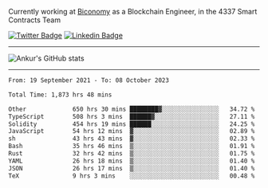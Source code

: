 Currently working at [Biconomy](https://biconomy.io/) as a Blockchain Engineer, in the 4337 Smart Contracts Team

 [![Twitter Badge](https://img.shields.io/badge/-@ankurdubey521-1ca0f1?style=flat-square&labelColor=1ca0f1&logo=twitter&logoColor=white&link=https://twitter.com/ankurdubey521)](https://twitter.com/ankurdubey521) [![Linkedin Badge](https://img.shields.io/badge/-ankurdubey521-blue?style=flat-square&logo=Linkedin&logoColor=white&link=https://www.linkedin.com/in/ankurdubey521/)](https://www.linkedin.com/in/ankurdubey521/)

<hr/>

![Ankur's GitHub stats](https://github-readme-stats.vercel.app/api?username=ankurdubey521&count_private=true&theme=radical)

<hr/>

<!--START_SECTION:waka-->

```txt
From: 19 September 2021 - To: 08 October 2023

Total Time: 1,873 hrs 48 mins

Other             650 hrs 30 mins ████████▓░░░░░░░░░░░░░░░░   34.72 %
TypeScript        508 hrs 3 mins  ██████▓░░░░░░░░░░░░░░░░░░   27.11 %
Solidity          454 hrs 19 mins ██████░░░░░░░░░░░░░░░░░░░   24.25 %
JavaScript        54 hrs 12 mins  ▓░░░░░░░░░░░░░░░░░░░░░░░░   02.89 %
sh                43 hrs 43 mins  ▓░░░░░░░░░░░░░░░░░░░░░░░░   02.33 %
Bash              35 hrs 46 mins  ▒░░░░░░░░░░░░░░░░░░░░░░░░   01.91 %
Rust              32 hrs 42 mins  ▒░░░░░░░░░░░░░░░░░░░░░░░░   01.75 %
YAML              26 hrs 18 mins  ▒░░░░░░░░░░░░░░░░░░░░░░░░   01.40 %
JSON              26 hrs 17 mins  ▒░░░░░░░░░░░░░░░░░░░░░░░░   01.40 %
TeX               9 hrs 3 mins    ░░░░░░░░░░░░░░░░░░░░░░░░░   00.48 %
```

<!--END_SECTION:waka-->
